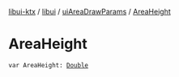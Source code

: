 [libui-ktx](../../index.md) / [libui](../index.md) / [uiAreaDrawParams](index.md) / [AreaHeight](./-area-height.md)

# AreaHeight

`var AreaHeight: `[`Double`](https://kotlinlang.org/api/latest/jvm/stdlib/kotlin/-double/index.html)